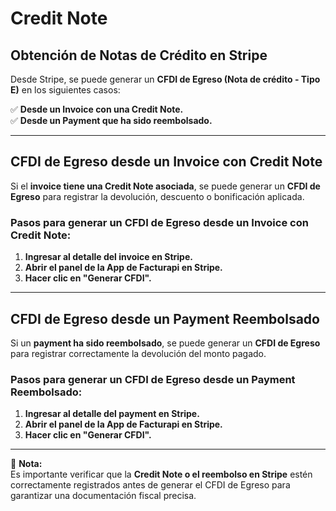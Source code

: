 # Credit Note
## Obtención de Notas de Crédito en Stripe

Desde Stripe, se puede generar un **CFDI de Egreso (Nota de crédito - Tipo E)** en los siguientes casos:

✅ **Desde un Invoice con una Credit Note.**  
✅ **Desde un Payment que ha sido reembolsado.**  

---

## **CFDI de Egreso desde un Invoice con Credit Note**  
Si el **invoice tiene una Credit Note asociada**, se puede generar un **CFDI de Egreso** para registrar la devolución, descuento o bonificación aplicada.

### **Pasos para generar un CFDI de Egreso desde un Invoice con Credit Note:**  
1. **Ingresar al detalle del invoice en Stripe.**  
2. **Abrir el panel de la App de Facturapi en Stripe.**  
3. **Hacer clic en "Generar CFDI".**  

---

## **CFDI de Egreso desde un Payment Reembolsado**  
Si un **payment ha sido reembolsado**, se puede generar un **CFDI de Egreso** para registrar correctamente la devolución del monto pagado.

### **Pasos para generar un CFDI de Egreso desde un Payment Reembolsado:**  
1. **Ingresar al detalle del payment en Stripe.**  
2. **Abrir el panel de la App de Facturapi en Stripe.**  
3. **Hacer clic en "Generar CFDI".**  

---

📌 **Nota:**  
Es importante verificar que la **Credit Note o el reembolso en Stripe** estén correctamente registrados antes de generar el CFDI de Egreso para garantizar una documentación fiscal precisa.